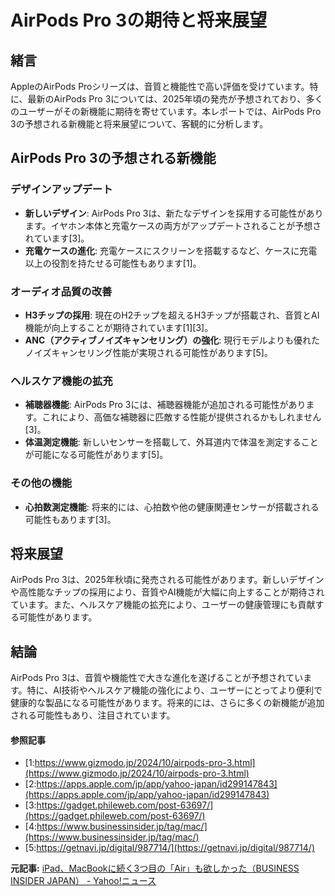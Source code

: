 # AirPods Pro 3の期待と将来展望

## 緒言

AppleのAirPods Proシリーズは、音質と機能性で高い評価を受けています。特に、最新のAirPods Pro 3については、2025年頃の発売が予想されており、多くのユーザーがその新機能に期待を寄せています。本レポートでは、AirPods Pro 3の予想される新機能と将来展望について、客観的に分析します。

## AirPods Pro 3の予想される新機能

### **デザインアップデート**

- **新しいデザイン**: AirPods Pro 3は、新たなデザインを採用する可能性があります。イヤホン本体と充電ケースの両方がアップデートされることが予想されています[3]。
- **充電ケースの進化**: 充電ケースにスクリーンを搭載するなど、ケースに充電以上の役割を持たせる可能性もあります[1]。

### **オーディオ品質の改善**

- **H3チップの採用**: 現在のH2チップを超えるH3チップが搭載され、音質とAI機能が向上することが期待されています[1][3]。
- **ANC（アクティブノイズキャンセリング）の強化**: 現行モデルよりも優れたノイズキャンセリング性能が実現される可能性があります[5]。

### **ヘルスケア機能の拡充**

- **補聴器機能**: AirPods Pro 3には、補聴器機能が追加される可能性があります。これにより、高価な補聴器に匹敵する性能が提供されるかもしれません[3]。
- **体温測定機能**: 新しいセンサーを搭載して、外耳道内で体温を測定することが可能になる可能性があります[5]。

### **その他の機能**

- **心拍数測定機能**: 将来的には、心拍数や他の健康関連センサーが搭載される可能性もあります[3]。

## 将来展望

AirPods Pro 3は、2025年秋頃に発売される可能性があります。新しいデザインや高性能なチップの採用により、音質やAI機能が大幅に向上することが期待されています。また、ヘルスケア機能の拡充により、ユーザーの健康管理にも貢献する可能性があります。

## 結論

AirPods Pro 3は、音質や機能性で大きな進化を遂げることが予想されています。特に、AI技術やヘルスケア機能の強化により、ユーザーにとってより便利で健康的な製品になる可能性があります。将来的には、さらに多くの新機能が追加される可能性もあり、注目されています。

#### 参照記事
- [1:https://www.gizmodo.jp/2024/10/airpods-pro-3.html](https://www.gizmodo.jp/2024/10/airpods-pro-3.html)
- [2:https://apps.apple.com/jp/app/yahoo-japan/id299147843](https://apps.apple.com/jp/app/yahoo-japan/id299147843)
- [3:https://gadget.phileweb.com/post-63697/](https://gadget.phileweb.com/post-63697/)
- [4:https://www.businessinsider.jp/tag/mac/](https://www.businessinsider.jp/tag/mac/)
- [5:https://getnavi.jp/digital/987714/](https://getnavi.jp/digital/987714/)


**元記事:** [iPad、MacBookに続く3つ目の「Air」も欲しかった（BUSINESS INSIDER JAPAN） - Yahoo!ニュース](https://news.yahoo.co.jp/articles/ae30ef8a7134a31c671960b57b68f7dc9e7e1529?source=rss)